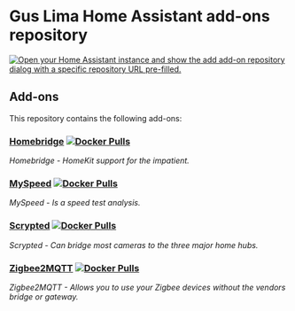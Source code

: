 # Gus Lima Home Assistant add-ons repository

[![Open your Home Assistant instance and show the add add-on repository dialog with a specific repository URL pre-filled.](https://my.home-assistant.io/badges/supervisor_add_addon_repository.svg)](https://my.home-assistant.io/redirect/supervisor_add_addon_repository/?repository_url=https://github.com/guslma/homeassistant-addons)

## Add-ons

This repository contains the following add-ons:

### [Homebridge](./homebridge) [![Docker Pulls](https://img.shields.io/docker/pulls/homebridge/homebridge.svg?style=flat-square&logo=docker)](https://cloud.docker.com/u/dwelch2101/repository/docker/homebridge/homebridge)

_Homebridge - HomeKit support for the impatient._

### [MySpeed](./MySpeed) [![Docker Pulls](https://img.shields.io/docker/pulls/germannewsmaker/myspeed.svg?style=flat-square&logo=docker)](https://cloud.docker.com/u/dwelch2101/repository/docker/germannewsmaker/myspeed)

_MySpeed - Is a speed test analysis._

### [Scrypted](./Scrypted) [![Docker Pulls](https://img.shields.io/docker/pulls/koush/scrypted.svg?style=flat-square&logo=docker)](https://cloud.docker.com/u/dwelch2101/repository/docker/koush/scrypted)

_Scrypted - Can bridge most cameras to the three major home hubs._

### [Zigbee2MQTT](./zigbee2mqtt) [![Docker Pulls](https://img.shields.io/docker/pulls/zigbee2mqtt/zigbee2mqtt-amd64.svg?style=flat-square&logo=docker)](https://cloud.docker.com/u/dwelch2101/repository/docker/zigbee2mqtt/zigbee2mqtt-amd64)

_Zigbee2MQTT - Allows you to use your Zigbee devices without the vendors bridge or gateway._
